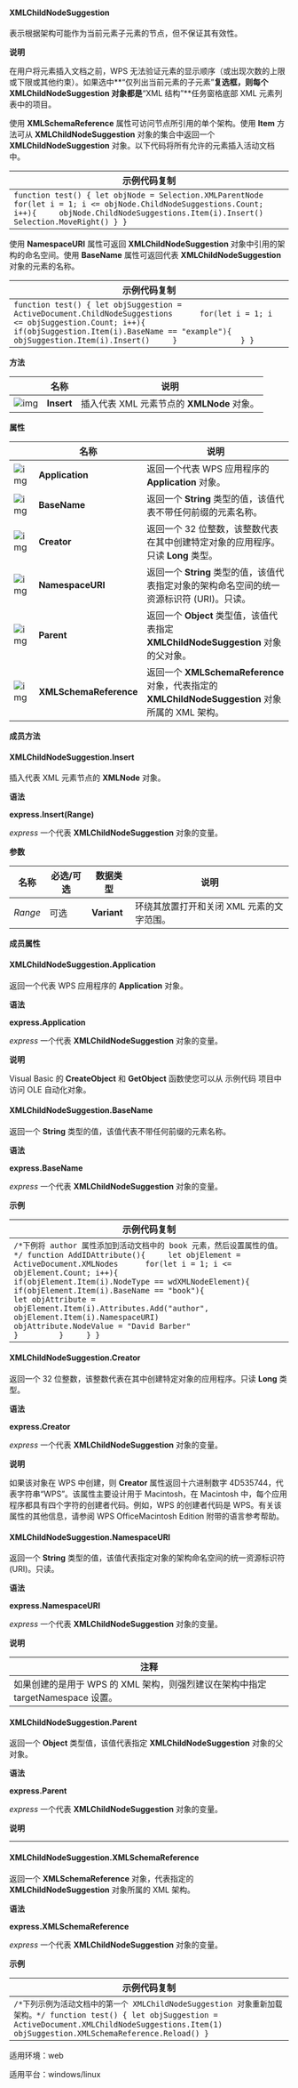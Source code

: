 #### **XMLChildNodeSuggestion**



表示根据架构可能作为当前元素子元素的节点，但不保证其有效性。

**说明**

在用户将元素插入文档之前，WPS 无法验证元素的显示顺序（或出现次数的上限或下限或其他约束）。如果选中**“仅列出当前元素的子元素”**复选框，则每个 **XMLChildNodeSuggestion** 对象都是**“XML 结构”**任务窗格底部 XML 元素列表中的项目。

使用 **XMLSchemaReference** 属性可访问节点所引用的单个架构。使用 **Item** 方法可从 **XMLChildNodeSuggestion** 对象的集合中返回一个 **XMLChildNodeSuggestion** 对象。以下代码将所有允许的元素插入活动文档中。

| 示例代码复制                                                 |
| ------------------------------------------------------------ |
| `function test() { let objNode = Selection.XMLParentNode   for(let i = 1; i <= objNode.ChildNodeSuggestions.Count; i++){     objNode.ChildNodeSuggestions.Item(i).Insert()     Selection.MoveRight() } }` |

使用 **NamespaceURI** 属性可返回 **XMLChildNodeSuggestion** 对象中引用的架构的命名空间。使用 **BaseName** 属性可返回代表 **XMLChildNodeSuggestion** 对象的元素的名称。

| 示例代码复制                                                 |
| ------------------------------------------------------------ |
| `function test() { let objSuggestion = ActiveDocument.ChildNodeSuggestions      for(let i = 1; i <= objSuggestion.Count; i++){              if(objSuggestion.Item(i).BaseName == "example"){         objSuggestion.Item(i).Insert()     }              } }` |

**方法**

|                                                              | 名称       | 说明                                       |
| ------------------------------------------------------------ | ---------- | ------------------------------------------ |
| ![img](https://qn.cache.wpscdn.cn/encs/doc/office_v19/gif/methods.gif) | **Insert** | 插入代表 XML 元素节点的 **XMLNode** 对象。 |

**属性**

|                                                              | 名称                   | 说明                                                         |
| ------------------------------------------------------------ | ---------------------- | ------------------------------------------------------------ |
| ![img](https://qn.cache.wpscdn.cn/encs/doc/office_v19/gif/properties.gif) | **Application**        | 返回一个代表 WPS 应用程序的 **Application** 对象。           |
| ![img](https://qn.cache.wpscdn.cn/encs/doc/office_v19/gif/properties.gif) | **BaseName**           | 返回一个 **String** 类型的值，该值代表不带任何前缀的元素名称。 |
| ![img](https://qn.cache.wpscdn.cn/encs/doc/office_v19/gif/properties.gif) | **Creator**            | 返回一个 32 位整数，该整数代表在其中创建特定对象的应用程序。只读 **Long** 类型。 |
| ![img](https://qn.cache.wpscdn.cn/encs/doc/office_v19/gif/properties.gif) | **NamespaceURI**       | 返回一个 **String** 类型的值，该值代表指定对象的架构命名空间的统一资源标识符 (URI)。只读。 |
| ![img](https://qn.cache.wpscdn.cn/encs/doc/office_v19/gif/properties.gif) | **Parent**             | 返回一个 **Object** 类型值，该值代表指定 **XMLChildNodeSuggestion** 对象的父对象。 |
| ![img](https://qn.cache.wpscdn.cn/encs/doc/office_v19/gif/properties.gif) | **XMLSchemaReference** | 返回一个 **XMLSchemaReference** 对象，代表指定的 **XMLChildNodeSuggestion** 对象所属的 XML 架构。 |

**成员方法**

#### **XMLChildNodeSuggestion.Insert**

插入代表 XML 元素节点的 **XMLNode** 对象。

**语法**

**express.Insert(Range)**

*express*   一个代表 **XMLChildNodeSuggestion** 对象的变量。

**参数**

| **名称** | **必选/可选** | **数据类型** | **说明**                                  |
| -------- | ------------- | ------------ | ----------------------------------------- |
| *Range*  | 可选          | **Variant**  | 环绕其放置打开和关闭 XML 元素的文字范围。 |

**成员属性**

#### **XMLChildNodeSuggestion.Application**

返回一个代表 WPS 应用程序的 **Application** 对象。

**语法**

**express.Application**

*express*   一个代表 **XMLChildNodeSuggestion** 对象的变量。

**说明**

Visual Basic 的 **CreateObject** 和 **GetObject** 函数使您可以从 示例代码 项目中访问 OLE 自动化对象。

#### **XMLChildNodeSuggestion.BaseName**

返回一个 **String** 类型的值，该值代表不带任何前缀的元素名称。

**语法**

**express.BaseName**

*express*   一个代表 **XMLChildNodeSuggestion** 对象的变量。

**示例**

| 示例代码复制                                                 |
| ------------------------------------------------------------ |
| `/*下例将 author 属性添加到活动文档中的 book 元素，然后设置属性的值。*/ function AddIDAttribute(){     let objElement = ActiveDocument.XMLNodes      for(let i = 1; i <= objElement.Count; i++){         if(objElement.Item(i).NodeType == wdXMLNodeElement){ 	    if(objElement.Item(i).BaseName == "book"){                                  let objAttribute = objElement.Item(i).Attributes.Add("author", objElement.Item(i).NamespaceURI)                 objAttribute.NodeValue = "David Barber"                              }         }     } }` |

#### **XMLChildNodeSuggestion.Creator**

返回一个 32 位整数，该整数代表在其中创建特定对象的应用程序。只读 **Long** 类型。

**语法**

**express.Creator**

*express*   一个代表 **XMLChildNodeSuggestion** 对象的变量。

**说明**

如果该对象在 WPS 中创建，则 **Creator** 属性返回十六进制数字 4D535744，代表字符串“WPS”。该属性主要设计用于 Macintosh，在 Macintosh 中，每个应用程序都具有四个字符的创建者代码。例如，WPS 的创建者代码是 WPS。有关该属性的其他信息，请参阅 WPS OfficeMacintosh Edition 附带的语言参考帮助。

#### **XMLChildNodeSuggestion.NamespaceURI**

返回一个 **String** 类型的值，该值代表指定对象的架构命名空间的统一资源标识符 (URI)。只读。

**语法**

**express.NamespaceURI**

*express*   一个代表 **XMLChildNodeSuggestion** 对象的变量。

**说明**

| 注释                                                         |
| ------------------------------------------------------------ |
| 如果创建的是用于 WPS 的 XML 架构，则强烈建议在架构中指定 targetNamespace 设置。 |

#### **XMLChildNodeSuggestion.Parent**

返回一个 **Object** 类型值，该值代表指定 **XMLChildNodeSuggestion** 对象的父对象。

**语法**

**express.Parent**

*express*   一个代表 **XMLChildNodeSuggestion** 对象的变量。

**说明**

------

#### **XMLChildNodeSuggestion.XMLSchemaReference**

返回一个 **XMLSchemaReference** 对象，代表指定的 **XMLChildNodeSuggestion** 对象所属的 XML 架构。

**语法**

**express.XMLSchemaReference**

*express*   一个代表 **XMLChildNodeSuggestion** 对象的变量。

**示例**

| 示例代码复制                                                 |
| ------------------------------------------------------------ |
| `/*下列示例为活动文档中的第一个 XMLChildNodeSuggestion 对象重新加载架构。*/ function test() { let objSuggestion = ActiveDocument.XMLChildNodeSuggestions.Item(1) objSuggestion.XMLSchemaReference.Reload() }  ` |

适用环境：web

适用平台：windows/linux